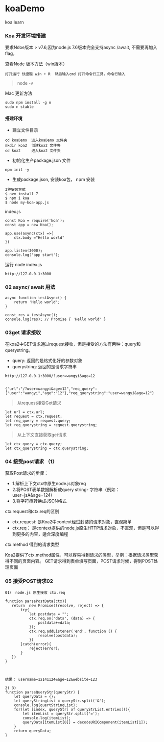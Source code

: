 # koaDemo
koa learn

### Koa 开发环境搭建

要求Ndoe版本 > v7.6,因为node.js 7.6版本完全支持async /await, 不需要再加入flag，

查看Node 版本方法（win版本）

`
打开运行 快捷键 win + R  然后输入cmd 打开命令行工具，命令行输入
`

 > node -v

Mac 更新方法

```
sudo npm install -g n
sudo n stable
```
#### 搭建环境

- 建立文件目录
```
cd koaDemo  进入koaDemo 文件夹
mkdir koa2  创建koa2 文件夹
cd koa2     进入koa2 文件夹
```
- 初始化生产package.json 文件
```
npm init -y
```
- 生成package.json, 安装koa包， npm 安装
```
3种安装方式
$ nvm install 7
$ npm i koa
$ node my-koa-app.js
```
index.js
```
const Koa = require('koa');
const app = new Koa();

app.use(async(ctx) =>{
    ctx.body ="Hello world"
})

app.listen(3000);
console.log('app start');
```
运行  node index.js
```
http://127.0.0.1:3000
```

### 02 async/ await 用法

```
async function testAsync() {
    return 'Hello world';
}

const res = testAsync();
console.log(res); // Promise { 'Hello world' }
```

### 03get 请求接收 

在koa2中GET请求通过request接收，但是接受的方法有两种：query和querystring。
- query: 返回的是格式化好的参数对象
- querystring: 返回的是请求字符串

```
http://127.0.0.1:3000/?user=wangyi&age=12


{"url":"/?user=wangyi&age=12","req_query":{"user":"wangyi","age":"12"},"req_querystring":"user=wangyi&age=12"}
```

> 从request接受Get请求

```
let url = ctx.url;
let request = ctx.request;
let req_query = request.query;
let req_querystring = request.querystring;
```

> 从上下文直接获取get请求

```
let ctx_query = ctx.query;
let ctx_querystring = ctx.querystring;

```

### 04 接受post请求 （1）

获取Post请求的步骤：
- 1.解析上下文ctx中原生node.js对象req
- 2.将POST表单数据解析成query string- 字符串（例如：user=jsA&age=124)
- 3.将字符串转换成JSON格式 

ctx.request和ctx.req的区别

- ctx.request: 是Koa2中context经过封装的请求对象，直观简单
- ctx.req： 是context提供的node.js原生HTTP请求对象，不直观，但是可以得到更多的内容，适合深度编程

ctx.method 得到的请求类型
 
 Koa2提供了ctx.method属性，可以容易得到请求的类型，举例：根据请求类型获得不同的页面内容。
 GET请求得到表单填写页面，POST请求时候，得到POST处理页面
 
 ### 05 接受POST请求02
 
 ```
 01） node.js 原生接收 ctx.req
 
 function parsePostData(ctx){
 	return  new Promise((resolve, reject) => {
 		try{
 			let postdata = "";
 			ctx.req.on('data', (data) => {
 				postdata+=data;
 			});
 			ctx.req.addListener('end', function () {
 				resolve(postdata);
 			})
 		}catch(error){
 			reject(error);
 		}
 	})
 }
 
 
 
 结果： username=12141124&age=12&website=123
 
 ```
 
 ```
 2) 3)
 function parseQueryStr(queryStr) {
	 let queryData = {};
	 let queryStringList = queryStr.split('&');
	 console.log(quertStringList);
	 for(let [index, queryStr] of queryStrList.entries()){
		 let itemList = queryStr.split('=');
		 console.log(itemList);
		 queryData[itemList[0]] = decodeURIComponent(itemList[1]);
	 }
	 return queryData;
 }
 
 ```